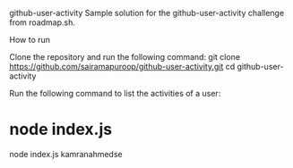 github-user-activity
Sample solution for the github-user-activity challenge from roadmap.sh.

How to run

Clone the repository and run the following command:
git clone https://github.com/sairamapuroop/github-user-activity.git
cd github-user-activity


Run the following command to list the activities of a user:
# node index.js <username>
node index.js kamranahmedse
